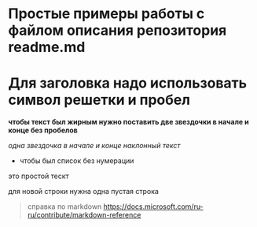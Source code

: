 # Простые примеры работы с файлом описания репозитория readme.md



# Для заголовка надо использовать символ решетки и пробел
**чтобы текст был жирным нужно поставить две звездочки в начале и конце без пробелов**

*одна звездочка в начале и конце наклонный текст*
* чтобы был список без нумерации


это простой тескт


для новой строки нужна одна пустая строка 

>справка по markdown https://docs.microsoft.com/ru-ru/contribute/markdown-reference
